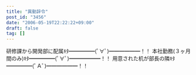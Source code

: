 ```yaml
---
title: "異動辞令"
post_id: "3456"
date: "2006-05-19T22:22:22+09:00"
draft: false
tag: []
---
```



研修課から開発部に配属ｷﾀ━━━━━(ﾟ∀ﾟ)━━━━━━！！ 本社勤務(３ヶ月間のみ)ｷﾀ━━━━━(ﾟ∀ﾟ)━━━━━━！！ 用意された机が部長の隣ｷﾀ━━━━━(ﾟＡﾟ)━━━━━━！！
